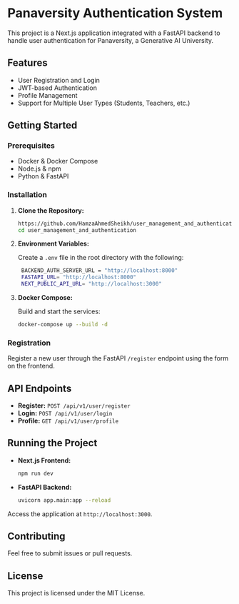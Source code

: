 # Panaversity Authentication System

This project is a Next.js application integrated with a FastAPI backend to handle user authentication for Panaversity, a Generative AI University.

## Features

- User Registration and Login
- JWT-based Authentication
- Profile Management
- Support for Multiple User Types (Students, Teachers, etc.)

## Getting Started

### Prerequisites

- Docker & Docker Compose
- Node.js & npm
- Python & FastAPI

### Installation

1. **Clone the Repository:**

   ```bash
   https://github.com/HamzaAhmedSheikh/user_management_and_authentication.git
   cd user_management_and_authentication
   ```

2. **Environment Variables:**

   Create a `.env` file in the root directory with the following:

   ```bash
    BACKEND_AUTH_SERVER_URL = "http://localhost:8000"
    FASTAPI_URL= "http://localhost:8000"
    NEXT_PUBLIC_API_URL= "http://localhost:3000"
   ```

3. **Docker Compose:**

   Build and start the services:

   ```bash
   docker-compose up --build -d
   ```


### Registration

Register a new user through the FastAPI `/register` endpoint using the form on the frontend.

## API Endpoints

- **Register:** `POST /api/v1/user/register`
- **Login:** `POST /api/v1/user/login`
- **Profile:** `GET /api/v1/user/profile`

## Running the Project

- **Next.js Frontend:**

  ```bash
  npm run dev
  ```

- **FastAPI Backend:**

  ```bash
  uvicorn app.main:app --reload
  ```

Access the application at `http://localhost:3000`.

## Contributing

Feel free to submit issues or pull requests.

## License

This project is licensed under the MIT License.